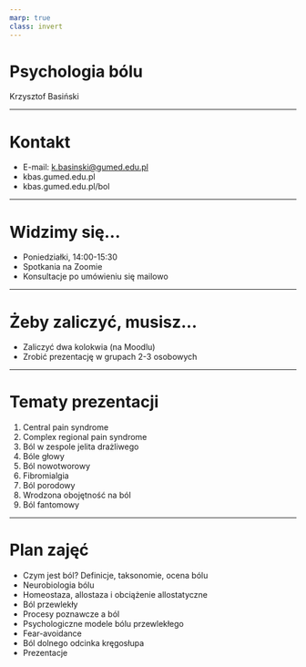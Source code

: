 ```yaml
---
marp: true
class: invert
---
```


# Psychologia bólu

Krzysztof Basiński

---

# Kontakt

* E-mail: k.basinski@gumed.edu.pl
* kbas.gumed.edu.pl
* kbas.gumed.edu.pl/bol

---

# Widzimy się...

* Poniedziałki, 14:00-15:30
* Spotkania na Zoomie
* Konsultacje po umówieniu się mailowo

---

# Żeby zaliczyć, musisz...

- Zaliczyć dwa kolokwia (na Moodlu)
- Zrobić prezentację w grupach 2-3 osobowych

---

# Tematy prezentacji

1. Central pain syndrome
2. Complex regional pain syndrome
2. Ból w zespole jelita drażliwego
2. Bóle głowy
2. Ból nowotworowy
2. Fibromialgia
2. Ból porodowy
2. Wrodzona obojętność na ból
2. Ból fantomowy

---

# Plan zajęć

* Czym jest ból? Definicje, taksonomie, ocena bólu
* Neurobiologia bólu
* Homeostaza, allostaza i obciążenie allostatyczne
* Ból przewlekły
* Procesy poznawcze a ból
* Psychologiczne modele bólu przewlekłego
* Fear-avoidance
* Ból dolnego odcinka kręgosłupa
* Prezentacje